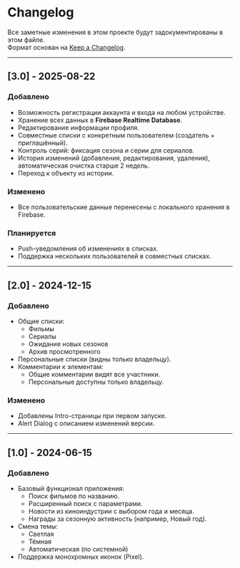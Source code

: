 # Changelog
Все заметные изменения в этом проекте будут задокументированы в этом файле.  
Формат основан на [Keep a Changelog](https://keepachangelog.com/ru/1.0.0/).

---

## [3.0] - 2025-08-22
### Добавлено
- Возможность регистрации аккаунта и входа на любом устройстве.
- Хранение всех данных в **Firebase Realtime Database**.
- Редактирование информации профиля.
- Совместные списки с конкретным пользователем (создатель + приглашённый).
- Контроль серий: фиксация сезона и серии для сериалов.
- История изменений (добавления, редактирования, удаления), автоматическая очистка старше 2 недель.
- Переход к объекту из истории.

### Изменено
- Все пользовательские данные перенесены с локального хранения в Firebase.

### Планируется
- Push-уведомления об изменениях в списках.
- Поддержка нескольких пользователей в совместных списках.

---

## [2.0] - 2024-12-15
### Добавлено
- Общие списки:
    - Фильмы
    - Сериалы
    - Ожидание новых сезонов
    - Архив просмотренного
- Персональные списки (видны только владельцу).
- Комментарии к элементам:
    - Общие комментарии видят все участники.
    - Персональные доступны только владельцу.

### Изменено
- Добавлены Intro-страницы при первом запуске.
- Alert Dialog с описанием изменений версии.

---

## [1.0] - 2024-06-15
### Добавлено
- Базовый функционал приложения:
    - Поиск фильмов по названию.
    - Расширенный поиск с параметрами.
    - Новости из киноиндустрии с выбором года и месяца.
    - Награды за сезонную активность (например, Новый год).
- Смена темы:
    - Светлая
    - Тёмная
    - Автоматическая (по системной)
- Поддержка монохромных иконок (Pixel).  
